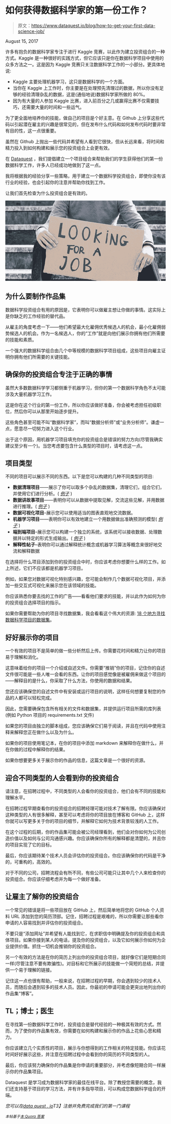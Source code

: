 # 如何获得数据科学家的第一份工作？

> 原文：<https://www.dataquest.io/blog/how-to-get-your-first-data-science-job/>

August 15, 2017

许多有抱负的数据科学家专注于进行 Kaggle 竞赛，以此作为建立投资组合的一种方式。Kaggle 是一种很好的实践方式，但它应该只是你在数据科学项目中使用的众多方法之一。这是因为 Kaggle 竞赛只关注数据科学工作的一小部分。更具体地说:

*   Kaggle 主要处理机器学习，这只是数据科学的一个方面。
*   当你在 Kaggle 上工作时，你主要是在处理预先清理过的数据，所以你没有足够的经验清理杂乱的数据，这是(通俗地说)数据科学家所做的 80%。
*   因为有大量的人参加 Kaggle 比赛，进入前百分之几或赢得比赛不仅需要技巧，还需要大量的时间和一些运气。

为了更全面地培养你的技能，做自己的项目是个好主意。在 Github 上分享这些代码以引起潜在雇主的兴趣是很常见的，但在发布什么代码和如何发布代码时要非常有目的性，这一点很重要。

虽然在 Github 上抛出一些代码并希望有人看到它很快，但从长远来看，将时间和精力投入到如何构建和展示您的投资组合上会更有效。

在 [Dataquest](https://www.dataquest.io) ，我们提倡建立一个项目组合来帮助我们的学生获得他们的第一份数据科学工作，许多人已经成功地做到了这一点。

我将根据我的经验分享一些策略，用于建立一个数据科学投资组合，即使你没有该行业的经验，也会引起你的注意并帮助你找到工作。

让我们首先检查为什么投资组合是有效的。

![looking-for-a-job](img/e5d0c0ea29e480bd66b470251b9f81a4.png)

## 为什么要制作作品集

数据科学投资组合有用的原因是，它表明你可以做雇主想让你做的事情。这实际上是你缺乏的工作经验的替代品。

从雇主的角度考虑一下——他们希望最大化雇佣优秀候选人的机会，最小化雇佣弱势候选人的机会。作为一名候选人，你的“工作”就是向他们展示你拥有他们所需要的技能和素质。

一个强大的数据科学组合由几个中等规模的数据科学项目组成，这些项目向雇主证明你拥有他们所需要的关键技能。

## 确保你的投资组合专注于正确的事情

虽然大多数数据科学学习都侧重于机器学习，但你的第一个数据科学角色不太可能涉及大量机器学习工作。

这是你在这个行业的第一份工作，所以你应该做好准备，你会被考虑担任初级职位，然后你可以从那里开始逐步提升。

这些角色甚至可能不叫“数据科学家”，而叫“数据分析师”或“业务分析师”。谦虚一点，愿意尽一切努力进入这个行业。

出于这个原因，用机器学习项目填充你的投资组合是错误的努力方向(尽管我确实建议至少有一个)。当您考虑要包含什么类型的项目时，请考虑这一点。

## 项目类型

不同的项目可以展示不同的东西。以下是您可以构建的几种不同类型的项目:

*   **数据清理项目**——展示了你可以取多个杂乱的数据集，清理它们，组合它们，并使用它们进行分析。( [*例子*](https://www.dataquest.io/blog/data-science-portfolio-project/) )
*   **数据讲故事项目**——表明你可以从数据中提取见解，交流这些见解，并用数据进行推理。( [*例子*](https://www.dataquest.io/blog/data-science-portfolio-project/) )
*   **数据可视化项目**–展示您可以使用适当的图表直观地交流数据。
*   **机器学习项目**——表明你可以有效地建立一个用数据做出准确预测的模型( [*例子*](https://www.dataquest.io/blog/data-science-portfolio-machine-learning/) )
*   **端到端项目**–展示您可以构建一个独立的系统，该系统可以接收数据、处理数据并以特定的形式生成输出。( [*例子*](https://www.dataquest.io/blog/data-science-portfolio-machine-learning/) )
*   **解释性帖子**–表明你可以通过解释统计概念或机器学习算法等概念来很好地交流和解释数据

在选择将什么项目添加到你的投资组合中时，你应该考虑你想要什么样的工作。如上所述，它们不应该都是机器学习项目。

例如，如果您对数据可视化特别感兴趣，您可能会制作几个数据可视化项目，并添加一些交互式可视化来展示您在该领域的技能。

你应该熟悉你要去找的工作的广告——看看他们要求的技能，并以此作为如何为你的投资组合选择项目的指示。

如果你需要帮助为你的项目寻找数据集，我会看看这个伟大的资源: [18 个地方寻找数据科学项目的数据集](https://www.dataquest.io/blog/free-datasets-for-projects/)。

## 好好展示你的项目

一个有效的项目不是简单的做一些分析然后上传。你需要花时间和精力让你的项目易于理解和消化。

这意味着给你的项目一个介绍或自述文件。你需要“推销”你的项目，记住你的自述文件很可能是一些人唯一会看的东西。让你的项目感觉像是被雇佣来做这个项目的——解释目的是什么，你采取了什么方法，你使用的数据和结果。

您还应该确保您的自述文件中有安装或运行项目的说明，这样任何想要复制您的作品的人都可以轻松完成。

因此，您需要确保包含所有相关的文件和数据集，并提供运行项目所需的库列表(例如 Python 项目的 requirements.txt 文件)

如果您的项目由独立的脚本组成，您应该确保它们易于阅读，并且在代码中使用注释来解释您正在做什么以及为什么。

如果你的项目使用笔记本，在你的项目中添加 markdown 来解释你在做什么，并在你做的过程中解释你的结果。

如果你想要更多关于展示你的作品的信息，这篇文章是一个很好的资源。

## 迎合不同类型的人会看到你的投资组合

请注意，在招聘过程中，不同类型的人会看你的投资组合，他们会有不同的技能和理解水平。

在招聘过程早期查看你的投资组合的招聘经理可能对技术了解有限。你应该确保对这种类型的人有很多解释，甚至可以考虑将你的项目放在博客和 GitHub 上，这样你就可以写更多关于你的项目的细节，并解释它如何为技术背景较浅的人工作。

在这个过程的后期，你的作品集可能会被公司经理看到，他们会对你如何为公司创造价值以及如何与公司沟通感兴趣。你应该确保你所有的解释都是清楚的，并且你的项目实现了它的目标。

最后，你应该期待某个技术人员会评估你的投资组合。你应该确保你的代码是干净的，可重构的，高效的。

对于不同的公司，招聘流程会有所不同，有些公司可能只让其中几个人来检查你的投资组合。你应该仔细考虑并为每一个做好准备。

## 让雇主了解你的投资组合

一个常见的错误是将一些项目放在 GitHub 上，然后简单地将您的 GitHub 个人资料 URL 添加到您的简历顶部。记住，招聘过程是艰难的，所以你需要让那些看你申请的人容易找到并评估你的投资组合。

不要只是“添加网址”并希望有人能找到它，在求职信中明确提及你的投资组合和具体项目。如果你接到某人的电话，提及你的投资组合，以及它如何展示你如何为企业提供价值。抓住一切机会推销你的投资组合。

另一个有效的方法是在你的简历上列出你的投资组合项目，就好像它们是短期合同一样(尽管注意不要有欺骗性)。对目标和它所展示的技能做一个简短的总结，并提供一个易于理解的链接。

记住这一点也很有帮助，一般来说，在招聘过程的早期，你会遇到较少的技术人员，而随后会遇到较多的技术人员。因此，你最初的申请可能会更突出地列出你的作品集“博客”。

## TL；博士；医生

在寻找第一份数据科学工作时，投资组合是替代经验的一种极其有效的方式。然而，为了使你的作品集有效，你需要在如何构建和展示你的作品上花些心思和精力。

你应该建立几个实质性的项目，展示与你想得到的工作相关的特定技能。你应该花时间好好展示这些，并注意在招聘过程中会看到你的简历的不同类型的人。

最后，你应该努力确保你的作品集是你申请的重要部分，并考虑像短期合同一样展示你的作品集项目。

Dataquest 是学习成为数据科学家的最佳在线平台。除了教授您需要的概念，我们还支持基于项目的学习方法，并有许多指导项目，可以构成您数据科学组合的开端。

*您可以在[data quest . io](https://www.dataquest.io)T3】注册并免费完成我们的第一门课程*

<small>*本帖基于[本 Quora 答案](https://www.quora.com/How-do-I-get-a-job-as-a-data-scientist-if-I-have-no-prior-experience-as-a-data-scientist/answer/Josh-Devlin-3)*</small>